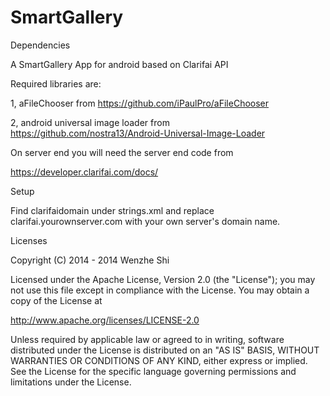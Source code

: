 SmartGallery
============

Dependencies

A SmartGallery App for android based on Clarifai API

Required libraries are:

1, aFileChooser from https://github.com/iPaulPro/aFileChooser

2, android universal image loader from https://github.com/nostra13/Android-Universal-Image-Loader

On server end you will need the server end code from

https://developer.clarifai.com/docs/

Setup

Find clarifaidomain under strings.xml and replace clarifai.yourownserver.com with your own server's domain name.

Licenses

Copyright (C) 2014 - 2014 Wenzhe Shi

Licensed under the Apache License, Version 2.0 (the "License");
you may not use this file except in compliance with the License.
You may obtain a copy of the License at

   http://www.apache.org/licenses/LICENSE-2.0

Unless required by applicable law or agreed to in writing, software
distributed under the License is distributed on an "AS IS" BASIS,
WITHOUT WARRANTIES OR CONDITIONS OF ANY KIND, either express or implied.
See the License for the specific language governing permissions and
limitations under the License.

